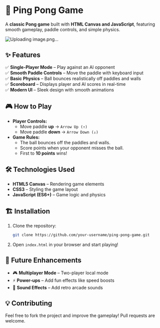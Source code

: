 # 🏓 Ping Pong Game  

A **classic Pong game** built with **HTML Canvas and JavaScript**, featuring smooth gameplay, paddle controls, and simple physics.  

![Uploading image.png…]()


## ✨ Features  
✅ **Single-Player Mode** – Play against an AI opponent  
✅ **Smooth Paddle Controls** – Move the paddle with keyboard input  
✅ **Basic Physics** – Ball bounces realistically off paddles and walls  
✅ **Scoreboard** – Displays player and AI scores in real-time  
✅ **Modern UI** – Sleek design with smooth animations  

## 🎮 How to Play  
- **Player Controls:**  
  - Move paddle **up** → `Arrow Up (↑)`  
  - Move paddle **down** → `Arrow Down (↓)`  
- **Game Rules:**  
  - The ball bounces off the paddles and walls.  
  - Score points when your opponent misses the ball.  
  - First to **10 points** wins!  

## 🛠️ Technologies Used  
- **HTML5 Canvas** – Rendering game elements  
- **CSS3** – Styling the game layout  
- **JavaScript (ES6+)** – Game logic and physics  


## 🏗️ Installation  
1. Clone the repository:  
   ```sh
   git clone https://github.com/your-username/ping-pong-game.git
   ```
2. Open `index.html` in your browser and start playing!  

## 🔮 Future Enhancements  
- 🎮 **Multiplayer Mode** – Two-player local mode  
- ⚡ **Power-ups** – Add fun effects like speed boosts  
- 🎵 **Sound Effects** – Add retro arcade sounds  

## 💡 Contributing  
Feel free to fork the project and improve the gameplay! Pull requests are welcome.  
